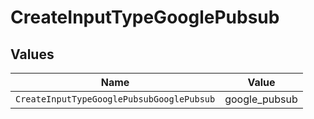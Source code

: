 # CreateInputTypeGooglePubsub


## Values

| Name                                      | Value                                     |
| ----------------------------------------- | ----------------------------------------- |
| `CreateInputTypeGooglePubsubGooglePubsub` | google_pubsub                             |